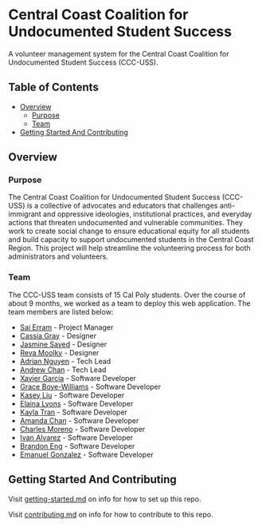 # Central Coast Coalition for Undocumented Student Success

A volunteer management system for the Central Coast Coalition for Undocumented Student Success (CCC-USS).

## Table of Contents

- [Overview](#overview)
  - [Purpose](#purpose)
  - [Team](#team)
- [Getting Started And Contributing](#getting-started-and-contributing)

## Overview

### Purpose

The Central Coast Coalition for Undocumented Student Success (CCC-USS) is a collective of advocates and educators that challenges anti-immigrant and oppressive ideologies, institutional practices, and everyday actions that threaten undocumented and vulnerable communities. They work to create social change to ensure educational equity for all students and build capacity to support undocumented students in the Central Coast Region. This project will help streamline the volunteering process for both administrators and volunteers.

### Team

The CCC-USS team consists of 15 Cal Poly students. Over the course of about 9 months, we worked as a team to deploy this web application. The team members are listed below:

- [Sai Erram](https://www.linkedin.com/in/sai-erram/) - Project Manager
- [Cassia Gray](https://www.linkedin.com/in/cassiagray) - Designer
- [Jasmine Sayed](https://www.linkedin.com/in/sayedjasmine/) - Designer
- [Reva Moolky](https://www.linkedin.com/in/reva-moolky/) - Designer
- [Adrian Nguyen](https://www.linkedin.com/in/hnadrian/) - Tech Lead
- [Andrew Chan](https://www.linkedin.com/in/andrewtchan9/) - Tech Lead
- [Xavier Garcia](https://www.linkedin.com/in/xavier-a-garcia/) - Software Developer
- [Grace Boye-Williams](https://www.linkedin.com/in/graceboyewilliams/) - Software Developer
- [Kasey Liu](https://www.linkedin.com/in/kasey-liu/) - Software Developer
- [Elaina Lyons](https://www.linkedin.com/) - Software Developer
- [Kayla Tran](https://www.linkedin.com/in/kayla-ngocnhu-tran/) - Software Developer
- [Amanda Chan](https://www.linkedin.com/in/achan04/) - Software Developer
- [Charles Moreno](https://www.linkedin.com/in/charlesmoreno7/) - Software Developer
- [Ivan Alvarez](https://www.linkedin.com/in/ivanalvarez04/) - Software Developer
- [Brandon Eng](https://www.linkedin.com/in/brandon-eng801/) - Software Developer
- [Emanuel Gonzalez](https://www.linkedin.com/in/emanuel-gonzalez-943699166/) - Software Developer

## Getting Started And Contributing

Visit [getting-started.md](docs/getting-started.md) on info for how to set up this repo.

Visit [contributing.md](docs/contributing.md) on info for how to contribute to this repo.
